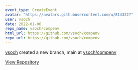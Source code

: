 ```yaml
---
event_type: CreateEvent
avatar: "https://avatars.githubusercontent.com/u/814322?"
user: vsoch
date: 2022-01-06
repo_name: vsoch/compenv
html_url: https://github.com/vsoch/compenv
repo_url: https://github.com/vsoch/compenv
---
```


<a href='https://github.com/vsoch' target='_blank'>vsoch</a> created a new branch, main at <a href='https://github.com/vsoch/compenv' target='_blank'>vsoch/compenv</a>

<a href='https://github.com/vsoch/compenv' target='_blank'>View Repository</a>